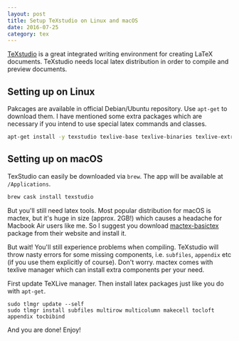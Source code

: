 ```yaml
---
layout: post
title: Setup TeXstudio on Linux and macOS
date: 2016-07-25
category: tex
---
```


[TeXstudio](http://www.texstudio.org/) is a great integrated writing environment for creating LaTeX documents. TeXstudio needs local latex distribution in order to compile and preview documents.

## Setting up on Linux

Pakcages are available in official Debian/Ubuntu repository. Use `apt-get` to download them. I have mentioned some extra packages which are necessary if you intend to use special latex commands and classes.

```bash
apt-get install -y texstudio texlive-base texlive-binaries texlive-extra-utils texlive-font-utils texlive-fonts-recommended texlive-generic-recommended texlive-latex-base texlive-latex-extra texlive-latex-recommended texlive-luatex texlive-pictures texlive-pstricks
```

## Setting up on macOS

TexStudio can easily be downloaded via `brew`. The app will be available at `/Applications`.

```bash
brew cask install texstudio
```

But you'll still need latex tools. Most popular distribution for macOS is mactex, but it's huge in size (approx. 2GB!) which causes a headache for Macbook Air users like me. So I suggest you download [mactex-basictex](https://tug.org/mactex/morepackages.html) package from their website and install it.

But wait! You'll still experience problems when compiling. TeXstudio will throw nasty errors for some missing components, i.e. `subfiles`, `appendix` etc (if you use them explicitly of course). Don't worry. mactex comes with texlive manager which can install extra components per your need.

First update TeXLive manager. Then install latex packages just like you do with `apt-get`.

```
sudo tlmgr update --self
sudo tlmgr install subfiles multirow multicolumn makecell tocloft appendix tocbibind
```

And you are done! Enjoy!
